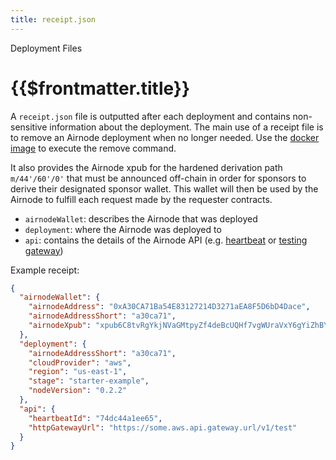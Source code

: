 ```yaml
---
title: receipt.json
---
```


<TitleSpan>Deployment Files</TitleSpan>

# {{$frontmatter.title}}

<VersionWarning/> A `receipt.json` file is outputted after each deployment and contains non-sensitive information about the deployment. The main use of a receipt file is to remove an Airnode deployment when no longer needed. Use the [docker image](../../grp-providers/docker/deployer-image.md#remove) to execute the remove command.

It also provides the Airnode xpub for the hardened derivation path `m/44'/60'/0'` that must be announced off-chain in order for sponsors to derive their designated sponsor wallet. This wallet will then be used by the Airnode to fulfill each request made by the requester contracts.

- `airnodeWallet`: describes the Airnode that was deployed
- `deployment`: where the Airnode was deployed to
- `api`: contains the details of the Airnode API (e.g. [heartbeat](../../grp-providers/guides/build-an-airnode/heartbeat.md) or [testing gateway](../../grp-providers/guides/build-an-airnode/http-gateway.md))

Example receipt:

```json
{
  "airnodeWallet": {
    "airnodeAddress": "0xA30CA71Ba54E83127214D3271aEA8F5D6bD4Dace",
    "airnodeAddressShort": "a30ca71",
    "airnodeXpub": "xpub6C8tvRgYkjNVaGMtpyZf4deBcUQHf7vgWUraVxY6gYiZhBYbPkFkLLWJzUUeVFdkKpVtatmXHX8kB76xgfmTpVZWbVWdq1rneaAY6a8RtbY"
  },
  "deployment": {
    "airnodeAddressShort": "a30ca71",
    "cloudProvider": "aws",
    "region": "us-east-1",
    "stage": "starter-example",
    "nodeVersion": "0.2.2"
  },
  "api": {
    "heartbeatId": "74dc44a1ee65",
    "httpGatewayUrl": "https://some.aws.api.gateway.url/v1/test"
  }
}
```
